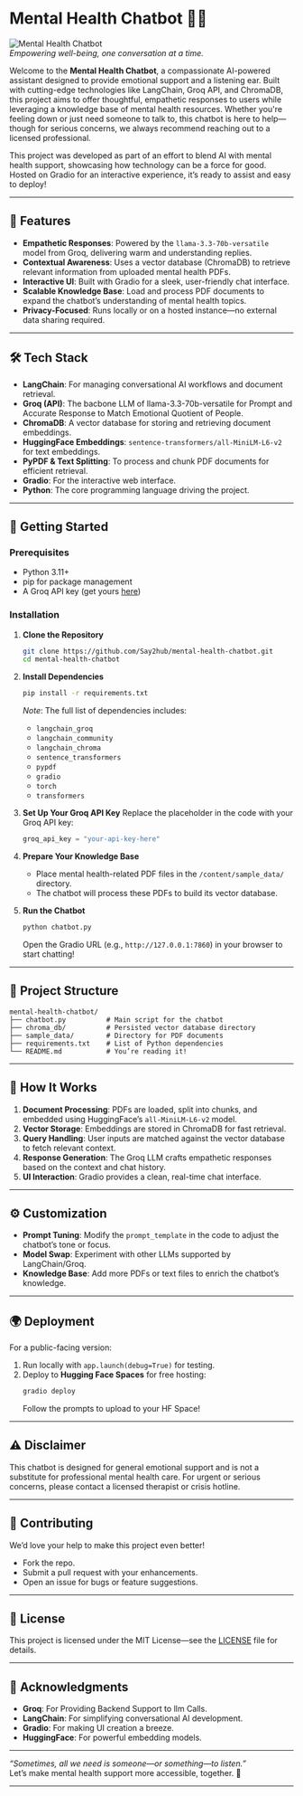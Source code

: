 # Mental Health Chatbot 🧠🤖

![Mental Health Chatbot](https://img.shields.io/badge/Status-Active-brightgreen)  
*Empowering well-being, one conversation at a time.*

Welcome to the **Mental Health Chatbot**, a compassionate AI-powered assistant designed to provide emotional support and a listening ear. Built with cutting-edge technologies like LangChain, Groq API, and ChromaDB, this project aims to offer thoughtful, empathetic responses to users while leveraging a knowledge base of mental health resources. Whether you're feeling down or just need someone to talk to, this chatbot is here to help—though for serious concerns, we always recommend reaching out to a licensed professional.

This project was developed as part of an effort to blend AI with mental health support, showcasing how technology can be a force for good. Hosted on Gradio for an interactive experience, it’s ready to assist and easy to deploy!

---

## 🌟 Features

- **Empathetic Responses**: Powered by the `llama-3.3-70b-versatile` model from Groq, delivering warm and understanding replies.
- **Contextual Awareness**: Uses a vector database (ChromaDB) to retrieve relevant information from uploaded mental health PDFs.
- **Interactive UI**: Built with Gradio for a sleek, user-friendly chat interface.
- **Scalable Knowledge Base**: Load and process PDF documents to expand the chatbot’s understanding of mental health topics.
- **Privacy-Focused**: Runs locally or on a hosted instance—no external data sharing required.

---

## 🛠️ Tech Stack

- **LangChain**: For managing conversational AI workflows and document retrieval.
- **Groq (API)**: The bacbone LLM of llama-3.3-70b-versatile for Prompt and Accurate Response to Match Emotional Quotient of People.
- **ChromaDB**: A vector database for storing and retrieving document embeddings.
- **HuggingFace Embeddings**: `sentence-transformers/all-MiniLM-L6-v2` for text embeddings.
- **PyPDF & Text Splitting**: To process and chunk PDF documents for efficient retrieval.
- **Gradio**: For the interactive web interface.
- **Python**: The core programming language driving the project.

---

## 🚀 Getting Started

### Prerequisites
- Python 3.11+
- pip for package management
- A Groq API key (get yours [here](https://console.groq.com/keys))

### Installation

1. **Clone the Repository**
   ```bash
   git clone https://github.com/Say2hub/mental-health-chatbot.git
   cd mental-health-chatbot
   ```

2. **Install Dependencies**
   ```bash
   pip install -r requirements.txt
   ```

   *Note*: The full list of dependencies includes:
   - `langchain_groq`
   - `langchain_community`
   - `langchain_chroma`
   - `sentence_transformers`
   - `pypdf`
   - `gradio`
   - `torch`
   - `transformers`

3. **Set Up Your Groq API Key**
   Replace the placeholder in the code with your Groq API key:
   ```python
   groq_api_key = "your-api-key-here"
   ```

4. **Prepare Your Knowledge Base**
   - Place mental health-related PDF files in the `/content/sample_data/` directory.
   - The chatbot will process these PDFs to build its vector database.

5. **Run the Chatbot**
   ```bash
   python chatbot.py
   ```
   Open the Gradio URL (e.g., `http://127.0.0.1:7860`) in your browser to start chatting!

---

## 📂 Project Structure

```
mental-health-chatbot/
├── chatbot.py          # Main script for the chatbot
├── chroma_db/          # Persisted vector database directory
├── sample_data/        # Directory for PDF documents
├── requirements.txt    # List of Python dependencies
└── README.md           # You’re reading it!
```

---

## 🎯 How It Works

1. **Document Processing**: PDFs are loaded, split into chunks, and embedded using HuggingFace’s `all-MiniLM-L6-v2` model.
2. **Vector Storage**: Embeddings are stored in ChromaDB for fast retrieval.
3. **Query Handling**: User inputs are matched against the vector database to fetch relevant context.
4. **Response Generation**: The Groq LLM crafts empathetic responses based on the context and chat history.
5. **UI Interaction**: Gradio provides a clean, real-time chat interface.

---

## ⚙️ Customization

- **Prompt Tuning**: Modify the `prompt_template` in the code to adjust the chatbot’s tone or focus.
- **Model Swap**: Experiment with other LLMs supported by LangChain/Groq.
- **Knowledge Base**: Add more PDFs or text files to enrich the chatbot’s knowledge.

---

## 🌍 Deployment

For a public-facing version:
1. Run locally with `app.launch(debug=True)` for testing.
2. Deploy to **Hugging Face Spaces** for free hosting:
   ```bash
   gradio deploy
   ```
   Follow the prompts to upload to your HF Space!

---

## ⚠️ Disclaimer

This chatbot is designed for general emotional support and is not a substitute for professional mental health care. For urgent or serious concerns, please contact a licensed therapist or crisis hotline.

---

## 🤝 Contributing

We’d love your help to make this project even better!  
- Fork the repo.
- Submit a pull request with your enhancements.
- Open an issue for bugs or feature suggestions.

---

## 📜 License

This project is licensed under the MIT License—see the [LICENSE](LICENSE) file for details.

---

## 🙏 Acknowledgments

- **Groq**: For Providing Backend Support to llm Calls.
- **LangChain**: For simplifying conversational AI development.
- **Gradio**: For making UI creation a breeze.
- **HuggingFace**: For powerful embedding models.

---

*“Sometimes, all we need is someone—or something—to listen.”*  
Let’s make mental health support more accessible, together. 💙

---
